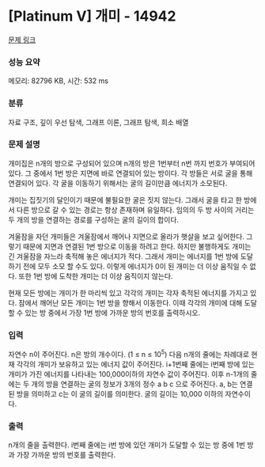 # [Platinum V] 개미 - 14942 

[문제 링크](https://www.acmicpc.net/problem/14942) 

### 성능 요약

메모리: 82796 KB, 시간: 532 ms

### 분류

자료 구조, 깊이 우선 탐색, 그래프 이론, 그래프 탐색, 희소 배열

### 문제 설명

<p>개미집은 n개의 방으로 구성되어 있으며 n개의 방은 1번부터 n번 까지 번호가 부여되어 있다. 그 중에서 1번 방은 지면에 바로 연결되어 있는 방이다. 각 방들은 서로 굴을 통해 연결되어 있다. 각 굴을 이동하기 위해서는 굴의 길이만큼 에너지가 소모된다.</p>

<p>개미는 집짓기의 달인이기 때문에 불필요한 굴은 짓지 않는다. 그래서 굴을 타고 한 방에서 다른 방으로 갈 수 있는 경로는 항상 존재하며 유일하다. 임의의 두 방 사이의 거리는 두 개의 방을 연결하는 경로를 구성하는 굴의 길이의 합이다.</p>

<p>겨울잠을 자던 개미들은 겨울잠에서 깨어나 지면으로 올라가 햇살을 보고 싶어한다. 그렇기 때문에 지면과 연결된 1번 방으로 이동을 하려고 한다. 하지만 불행하게도 개미는 긴 겨울잠을 자느라 축적해 놓은 에너지가 적다. 그래서 개미는 에너지를 1번 방에 도달하기 전에 모두 소모 할 수도 있다. 이렇게 에너지가 0이 된 개미는 더 이상 움직일 수 없다. 또한 1번 방에 도착한 개미는 더 이상 움직이지 않는다.</p>

<p>현재 모든 방에는 개미가 한 마리씩 있고 각각의 개미는 각자 축적된 에너지를 가지고 있다. 잠에서 깨어난 모든 개미는 1번 방을 향해서 이동한다. 이때 각각의 개미에 대해 도달할 수 있는 방 중에서 가장 1번 방에 가까운 방의 번호를 출력하시오.</p>

### 입력 

 <p>자연수 n이 주어진다. n은 방의 개수이다. (1 ≤ n ≤ 10<sup>5</sup>) 다음 n개의 줄에는 차례대로 현재 각각의 개미가 보유하고 있는 에너지 값이 주어진다. i+1번째 줄에는 i번째 방에 있는 개미가 가진 에너지를 나타내는 100,000이하의 자연수 값이 주어진다. 이후 n-1개의 줄에는 두 개의 방을 연결하는 굴의 정보가 3개의 정수 a b c 으로 주어진다. a, b는 연결된 방을 의미하고 c는 이 굴의 길이를 의미한다. 굴의 길이는 10,000 이하의 자연수이다.</p>

### 출력 

 <p>n개의 줄을 출력한다. i번째 줄에는 i번 방에 있던 개미가 도달할 수 있는 방 중에 1번 방과 가장 가까운 방의 번호를 출력한다.</p>

